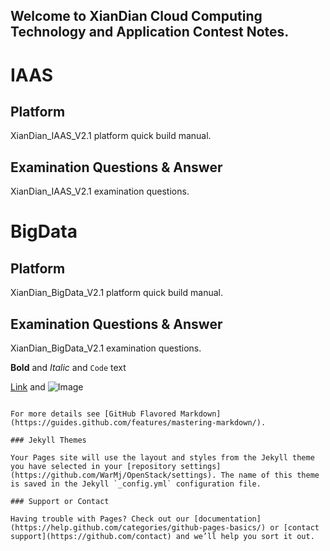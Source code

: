 ## Welcome to XianDian Cloud Computing Technology and Application Contest Notes.
# IAAS
## Platform
XianDian_IAAS_V2.1 platform quick build manual.
## Examination Questions & Answer
XianDian_IAAS_V2.1 examination questions.

# BigData
## Platform
XianDian_BigData_V2.1 platform quick build manual.
## Examination Questions & Answer
XianDian_BigData_V2.1 examination questions.


**Bold** and _Italic_ and `Code` text

[Link](url) and ![Image](src)
```

For more details see [GitHub Flavored Markdown](https://guides.github.com/features/mastering-markdown/).

### Jekyll Themes

Your Pages site will use the layout and styles from the Jekyll theme you have selected in your [repository settings](https://github.com/WarMj/OpenStack/settings). The name of this theme is saved in the Jekyll `_config.yml` configuration file.

### Support or Contact

Having trouble with Pages? Check out our [documentation](https://help.github.com/categories/github-pages-basics/) or [contact support](https://github.com/contact) and we’ll help you sort it out.
